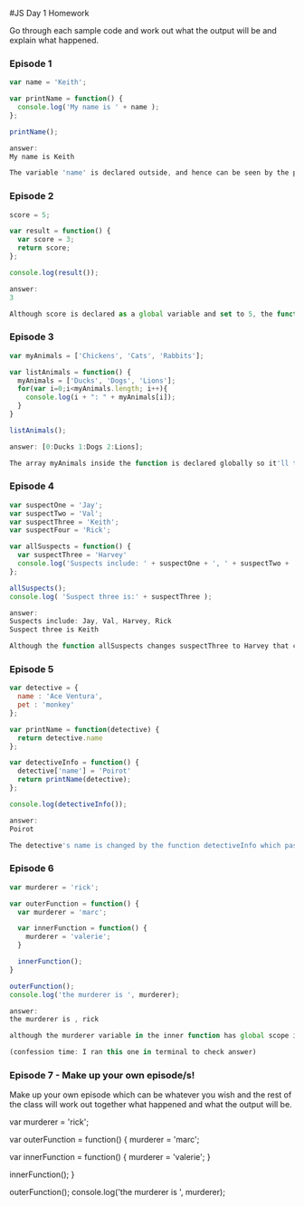 #JS Day 1 Homework

Go through each sample code and work out what the output will be and explain what happened.

### Episode 1
```js
var name = 'Keith';

var printName = function() {
  console.log('My name is ' + name );
};

printName();

answer:
My name is Keith

The variable 'name' is declared outside, and hence can be seen by the printName function. 
```

### Episode 2
```js
score = 5;

var result = function() {
  var score = 3;
  return score;
};

console.log(result());

answer:
3

Although score is declared as a global variable and set to 5, the function 'result' will overwrite this value (I assume a local variable within a function will take precedence over a global one with the same name.)
```

### Episode 3
```js
var myAnimals = ['Chickens', 'Cats', 'Rabbits'];

var listAnimals = function() {
  myAnimals = ['Ducks', 'Dogs', 'Lions'];
  for(var i=0;i<myAnimals.length; i++){
    console.log(i + ": " + myAnimals[i]);
  }
}

listAnimals();

answer: [0:Ducks 1:Dogs 2:Lions];

The array myAnimals inside the function is declared globally so it'll take precedence over the one outside it. This would happen even if it hadn't been declared globally.


```

### Episode 4

```js
var suspectOne = 'Jay';
var suspectTwo = 'Val';
var suspectThree = 'Keith';
var suspectFour = 'Rick';

var allSuspects = function() {
  var suspectThree = 'Harvey'
  console.log('Suspects include: ' + suspectOne + ', ' + suspectTwo + ', ' + suspectThree + ', ' + suspectFour)
};

allSuspects();
console.log( 'Suspect three is:' + suspectThree );

answer:
Suspects include: Jay, Val, Harvey, Rick
Suspect three is Keith

Although the function allSuspects changes suspectThree to Harvey that change is only visible within the function. The line to output suspect 3 is outwith the function so it uses the values set before the function.
```

### Episode 5

```js
var detective = {
  name : 'Ace Ventura',
  pet : 'monkey'
};

var printName = function(detective) {
  return detective.name
};

var detectiveInfo = function() {
  detective['name'] = 'Poirot'
  return printName(detective);
};

console.log(detectiveInfo());

answer:
Poirot

The detective's name is changed by the function detectiveInfo which passes the modified hash 'detective' to the function printName. If we didn't pass printName anything as a parameter it would print the value of name declared above the two functions.

```

### Episode 6
```js
var murderer = 'rick';

var outerFunction = function() {
  var murderer = 'marc';

  var innerFunction = function() {
    murderer = 'valerie';
  }

  innerFunction();
}

outerFunction();
console.log('the murderer is ', murderer);

answer:
the murderer is , rick

although the murderer variable in the inner function has global scope it's called by the outer function whos murderer variable is local to the function and therefore can't be seen outside it. The line to print the murderer therefore uses the variable declared outside the functions. 

(confession time: I ran this one in terminal to check answer)

```

### Episode 7 - Make up your own episode/s!

Make up your own episode which can be whatever you wish and the rest of the class will work out together what happened and what the output will be.

var murderer = 'rick';

var outerFunction = function() {
   murderer = 'marc';

  var innerFunction = function() {
    murderer = 'valerie';
  }

  innerFunction();
}

outerFunction();
console.log('the murderer is ', murderer);
